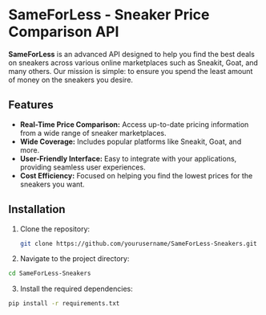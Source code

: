 # SameForLess - Sneaker Price Comparison API

**SameForLess** is an advanced API designed to help you find the best deals on sneakers across various online marketplaces such as Sneakit, Goat, and many others. 
Our mission is simple: to ensure you spend the least amount of money on the sneakers you desire.

## Features

- **Real-Time Price Comparison:** Access up-to-date pricing information from a wide range of sneaker marketplaces.
- **Wide Coverage:** Includes popular platforms like Sneakit, Goat, and more.
- **User-Friendly Interface:** Easy to integrate with your applications, providing seamless user experiences.
- **Cost Efficiency:** Focused on helping you find the lowest prices for the sneakers you want.

## Installation

1. Clone the repository:

   ```bash
   git clone https://github.com/yourusername/SameForLess-Sneakers.git
   ```
2. Navigate to the project directory:

```bash
cd SameForLess-Sneakers
```

3. Install the required dependencies:

```bash
pip install -r requirements.txt
```
